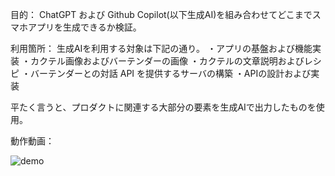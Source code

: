 目的：
ChatGPT および Github Copilot(以下生成AI)を組み合わせてどこまでスマホアプリを生成できるか検証。

利用箇所：
生成AIを利用する対象は下記の通り。
・アプリの基盤および機能実装
・カクテル画像およびバーテンダーの画像
・カクテルの文章説明およびレシピ
・バーテンダーとの対話 API を提供するサーバの構築
・APIの設計および実装

平たく言うと、プロダクトに関連する大部分の要素を生成AIで出力したものを使用。

動作動画：


![demo]([https://user.images......gif](https://github.com/grayplain/cocktailCraft/assets/29807578/73ae08f5-8ef3-4451-b700-d356f0809904))
